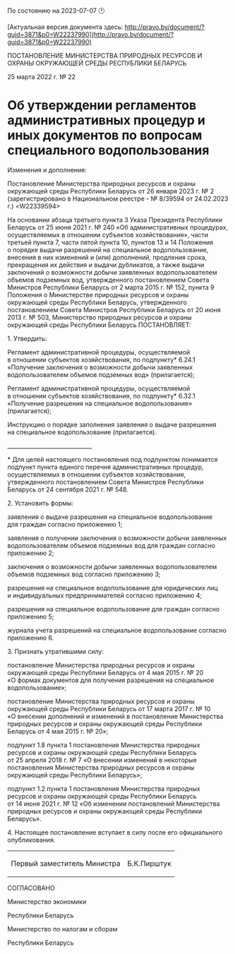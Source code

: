 По состоянию на 2023-07-07 &#x1F550;

[Актуальная версия документа здесь: http://pravo.by/document/?guid=3871&p0=W22237990](http://pravo.by/document/?guid=3871&p0=W22237990)

<p>ПОСТАНОВЛЕНИЕ МИНИСТЕРСТВА ПРИРОДНЫХ РЕСУРСОВ И ОХРАНЫ ОКРУЖАЮЩЕЙ СРЕДЫ РЕСПУБЛИКИ БЕЛАРУСЬ</p>
<p>25 марта 2022 г. № 22</p>
<h1>Об утверждении регламентов административных процедур и иных документов по вопросам специального водопользования</h1>
<p>Изменения и дополнения:</p>
<p>Постановление Министерства природных ресурсов и охраны окружающей среды Республики Беларусь от 26 января 2023 г. № 2 (зарегистрировано в Национальном реестре - № 8/39594 от 24.02.2023 г.) &lt;W22339594&gt;</p>
<p></p>
<p>На основании абзаца третьего пункта 3 Указа Президента Республики Беларусь от 25 июня 2021 г. № 240 «Об административных процедурах, осуществляемых в отношении субъектов хозяйствования», части третьей пункта 7, части пятой пункта 10, пунктов 13 и 14 Положения о порядке выдачи разрешений на специальное водопользование, внесения в них изменений и (или) дополнений, продления срока, прекращения их действия и выдачи дубликатов, а также выдачи заключений о возможности добычи заявленных водопользователем объемов подземных вод, утвержденного постановлением Совета Министров Республики Беларусь от 2 марта 2015 г. № 152, пункта 9 Положения о Министерстве природных ресурсов и охраны окружающей среды Республики Беларусь, утвержденного постановлением Совета Министров Республики Беларусь от 20 июня 2013 г. № 503, Министерство природных ресурсов и охраны окружающей среды Республики Беларусь ПОСТАНОВЛЯЕТ:</p>
<p>1. Утвердить:</p>
<p>Регламент административной процедуры, осуществляемой в отношении субъектов хозяйствования, по подпункту* 6.24.1 «Получение заключения о возможности добычи заявленных водопользователем объемов подземных вод» (прилагается);</p>
<p>Регламент административной процедуры, осуществляемой в отношении субъектов хозяйствования, по подпункту* 6.32.1 «Получение разрешения на специальное водопользование» (прилагается);</p>
<p>Инструкцию о порядке заполнения заявления о выдаче разрешения на специальное водопользование (прилагается).</p>
<p>______________________________</p>
<p>* Для целей настоящего постановления под подпунктом понимается подпункт пункта единого перечня административных процедур, осуществляемых в отношении субъектов хозяйствования, утвержденного постановлением Совета Министров Республики Беларусь от 24 сентября 2021 г. № 548.</p>
<p>2. Установить формы:</p>
<p>заявления о выдаче разрешения на специальное водопользование для граждан согласно приложению 1;</p>
<p>заявления о получении заключения о возможности добычи заявленных водопользователем объемов подземных вод для граждан согласно приложению 2;</p>
<p>заключения о возможности добычи заявленных водопользователем объемов подземных вод согласно приложению 3;</p>
<p>разрешения на специальное водопользование для юридических лиц и индивидуальных предпринимателей согласно приложению 4;</p>
<p>разрешения на специальное водопользование для граждан согласно приложению 5;</p>
<p>журнала учета разрешений на специальное водопользование согласно приложению 6.</p>
<p>3. Признать утратившими силу:</p>
<p>постановление Министерства природных ресурсов и охраны окружающей среды Республики Беларусь от 4 мая 2015 г. № 20 «О формах документов для получения разрешения на специальное водопользование»;</p>
<p>постановление Министерства природных ресурсов и охраны окружающей среды Республики Беларусь от 17 марта 2017 г. № 10 «О внесении дополнений и изменений в постановление Министерства природных ресурсов и охраны окружающей среды Республики Беларусь от 4 мая 2015 г. № 20»;</p>
<p>подпункт 1.8 пункта 1 постановления Министерства природных ресурсов и охраны окружающей среды Республики Беларусь от 25 апреля 2018 г. № 7 «О внесении изменений в некоторые постановления Министерства природных ресурсов и охраны окружающей среды Республики Беларусь»;</p>
<p>подпункт 1.2 пункта 1 постановления Министерства природных ресурсов и охраны окружающей среды Республики Беларусь от 14 июня 2021 г. № 12 «Об изменении постановлений Министерства природных ресурсов и охраны окружающей среды Республики Беларусь».</p>
<p>4. Настоящее постановление вступает в силу после его официального опубликования.</p>
<p></p>
<table><tr>
<td><p>Первый заместитель Министра</p></td>
<td><p>Б.К.Пирштук</p></td>
</tr></table>
<p></p>
<p>СОГЛАСОВАНО</p>
<p>Министерство экономики</p>
<p>Республики Беларусь</p>
<p></p>
<p>Министерство по налогам и сборам</p>
<p>Республики Беларусь</p>
<p></p>